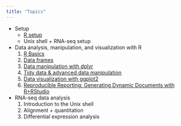 ```yaml
---
title: "Topics"
---
```


- Setup
    - [R setup](setup-r.html)
    - Unix shell + RNA-seq setup
- Data analysis, manipulation, and visualization with R
    1. [R Basics](r-basics.html)
    1. [Data frames](r-dataframes.html)
    1. [Data manipulation with dplyr](r-dplyr.html)
    1. [Tidy data & advanced data manipulation](r-tidy.html)
    1. [Data visualization with ggplot2](r-ggplot2.html)
    1. [Reproducible Reporting: Generating Dynamic Documents with R+RStudio](r-repres.html)
- RNA-seq data analysis
    1. Introduction to the Unix shell
    1. Alignment + quantitation
    1. Differential expression analysis